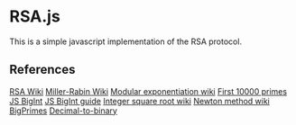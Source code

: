 # RSA.js

This is a simple javascript implementation of the RSA protocol.

## References

[RSA Wiki](https://en.wikipedia.org/wiki/RSA_(cryptosystem))
[Miller-Rabin Wiki](https://en.wikipedia.org/wiki/Miller%E2%80%93Rabin_primality_test)
[Modular exponentiation wiki](https://en.wikipedia.org/wiki/Modular_exponentiation)
[First 10000 primes](https://primes.utm.edu/lists/small/10000.txt)
[JS BigInt](https://developer.mozilla.org/en-US/docs/Web/JavaScript/Reference/Global_Objects/BigInt)
[JS BigInt guide](https://golb.hplar.ch/2018/09/javascript-bigint.html)
[Integer square root wiki](https://en.wikipedia.org/wiki/Integer_square_root)
[Newton method wiki](https://en.wikipedia.org/wiki/Newton%27s_method)
[BigPrimes](https://bigprimes.org/)
[Decimal-to-binary](https://codebeautify.org/decimal-binary-converter)



